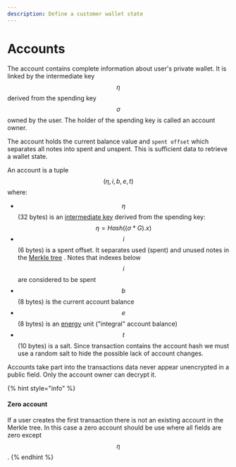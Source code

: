 ```yaml
---
description: Define a customer wallet state
---
```


# Accounts

The account contains complete information about user's private wallet. It is linked by the intermediate key $$\eta$$ derived from the spending key $$\sigma$$owned by the user. The holder of the spending key is called an account owner.

The account holds the current balance value and `spent offset` which separates all notes into spent and unspent. This is sufficient data to retrieve a wallet state.

An account is a tuple $$(\eta, i, b, e, t)$$ where:

* $$\eta$$ (32 bytes) is an [intermediate key](../zkbob-keys/) derived from the spending key: $$\eta = Hash((\sigma*G).x)$$
* $$i$$(6 bytes) is a spent offset. It separates used (spent) and unused notes in the [Merkle tree](../untitled/) . Notes that indexes below $$i$$ are considered to be spent
* $$b$$(8 bytes) is the current account balance
* $$e$$(8 bytes) is an [energy](../../in-development/energy-token/) unit ("integral" account balance)
* $$t$$(10 bytes) is a salt. Since transaction contains the account hash we must use a random salt to hide the possible lack of account changes.

Accounts take part into the transactions data never appear unencrypted in a public field. Only the account owner can decrypt it.

{% hint style="info" %}
#### Zero account

If a user creates the first transaction there is not an existing account in the Merkle tree. In this case a zero account should be use where all fields are zero except $$\eta$$.​
{% endhint %}
